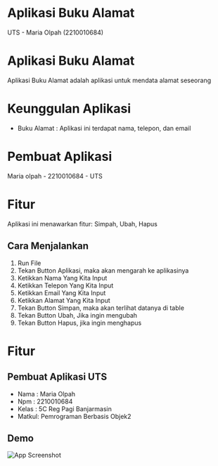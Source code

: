 
# Aplikasi Buku Alamat
 UTS - Maria Olpah (2210010684)
 
# Aplikasi Buku Alamat
 
Aplikasi Buku Alamat adalah aplikasi untuk mendata alamat seseorang

# Keunggulan Aplikasi

- Buku Alamat : Aplikasi ini terdapat nama, telepon, dan email

# Pembuat Aplikasi
 Maria olpah - 2210010684 - UTS

# Fitur

Aplikasi ini menawarkan fitur: Simpah, Ubah, Hapus

## Cara Menjalankan

1. Run File
2. Tekan Button Aplikasi, maka akan mengarah ke aplikasinya
3. Ketikkan Nama Yang Kita Input
4. Ketikkan Telepon Yang Kita Input
5. Ketikkan Email Yang Kita Input
6. Ketikkan Alamat Yang Kita Input
7. Tekan Button Simpan, maka akan terlihat datanya di table
8. Tekan Button Ubah, Jika ingin mengubah
9. Tekan Button Hapus, jika ingin menghapus

# Fitur


## Pembuat Aplikasi UTS

- Nama  : Maria Olpah
- Npm   : 2210010684
- Kelas : 5C Reg Pagi Banjarmasin
- Matkul: Pemrograman Berbasis Objek2

## Demo

![App Screenshot](https://github.com/mariariaolpah/UTS_BukuAlamat/blob/main/img.gif)

